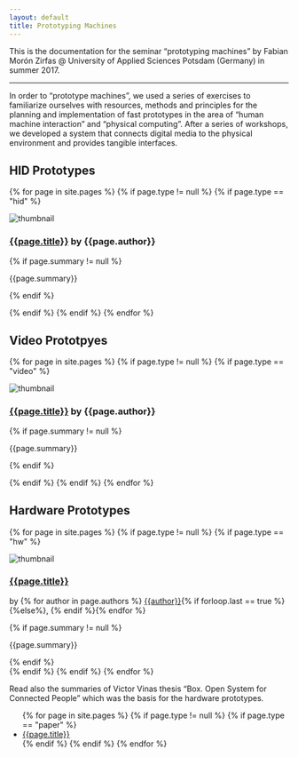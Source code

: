 ```yaml
---
layout: default
title: Prototyping Machines
---
```


This is the documentation for the seminar “prototyping machines” by Fabian Morón Zirfas @ University of Applied Sciences Potsdam (Germany) in summer 2017.  

---

In order to “prototype machines”, we used a series of exercises to familiarize ourselves with resources, methods and principles for the planning and implementation of fast prototypes in the area of “human machine interaction” and “physical computing”. After a series of workshops, we developed a system that connects digital media to the physical environment and provides tangible interfaces.  

## HID Prototypes

{% for page in site.pages %}
{% if page.type != null %}
{% if page.type == "hid" %}

<div class="hid block">
    <img src="{{site.baseurl}}/{{page.url}}/thumb.png" alt="thumbnail">
    <h3><a href="{{site.baseurl}}/{{page.url}}">{{page.title}}</a> by {{page.author}}</h3>
    {% if page.summary != null %}
    <p>{{page.summary}}</p>
    {% endif %}
</div>

{% endif %}
{% endif %}
{% endfor %}

## Video Prototpyes

{% for page in site.pages %}
{% if page.type != null %}
{% if page.type == "video" %}

<div class="hid block">
    <img src="{{site.baseurl}}/{{page.url}}/thumb.png" alt="thumbnail">
    <h3><a href="{{site.baseurl}}/{{page.url}}">{{page.title}}</a> by {{page.author}}</h3>
    {% if page.summary != null %}
    <p>{{page.summary}}</p>
    {% endif %}
</div>

{% endif %}
{% endif %}
{% endfor %}


## Hardware Prototypes

{% for page in site.pages %}
{% if page.type != null %}
{% if page.type == "hw" %}

<div class="hid block">
    <img src="{{site.baseurl}}/{{page.url}}/thumb.png" alt="thumbnail">
    <h3><a href="{{site.baseurl}}/{{page.url}}">{{page.title}}</a></h3>
   <p> by {% for author in page.authors %} <a href="{{ page.author-urls[forloop.index0] }}">{{author}}</a>{% if forloop.last == true %} {%else%}, {% endif %}{% endfor %}</p>
    {% if page.summary != null %}
    <p>{{page.summary}}</p>
    {% endif %}
</div>
{% endif %}
{% endif %}
{% endfor %}

<div class="block"><p>
Read also the summaries of Victor Vinas thesis “Box. Open System for Connected People” which was the basis for the hardware prototypes.  
<ul>
{% for page in site.pages %}
{% if page.type != null %}
{% if page.type == "paper" %}
<li><a href="{{site.baseurl}}/{{page.url}}">{{page.title}}</a></li>
{% endif %}
{% endif %}
{% endfor %}
</ul>
</p></div>
